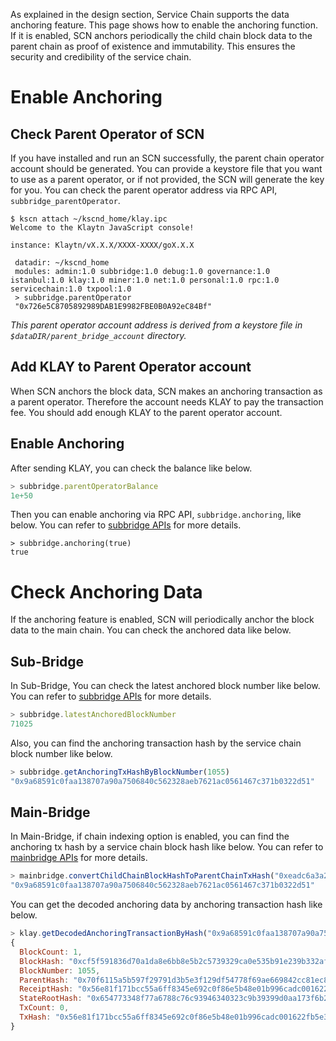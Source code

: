 As explained in the design section, Service Chain supports the data anchoring feature. This page shows how to enable the anchoring function. If it is enabled, SCN anchors periodically the child chain block data to the parent chain as proof of existence and immutability. This ensures the security and credibility of the service chain.

# Enable Anchoring <a id="enable-anchoring"></a>

## Check Parent Operator of SCN <a id="check-parent-operator-of-scn"></a>
If you have installed and run an SCN successfully, the parent chain operator account should be generated. You can provide a keystore file that you want to use as a parent operator, or if not provided, the SCN will generate the key for you. You can check the parent operator address via RPC API, `subbridge_parentOperator`.

```
$ kscn attach ~/kscnd_home/klay.ipc
Welcome to the Klaytn JavaScript console!

instance: Klaytn/vX.X.X/XXXX-XXXX/goX.X.X

 datadir: ~/kscnd_home
 modules: admin:1.0 subbridge:1.0 debug:1.0 governance:1.0 istanbul:1.0 klay:1.0 miner:1.0 net:1.0 personal:1.0 rpc:1.0 servicechain:1.0 txpool:1.0
 > subbridge.parentOperator
 "0x726e5C8705892989DAB1E9982FBE0B0A92eC84Bf"

```
*This parent operator account address is derived from a keystore file in `$dataDIR/parent_bridge_account` directory.*


## Add KLAY to Parent Operator account<a id="add-klay-to-parent-operator-account"></a>
When SCN anchors the block data, SCN makes an anchoring transaction as a parent operator. Therefore the account needs KLAY to pay the transaction fee. You should add enough KLAY to the parent operator account.

## Enable Anchoring <a id="enable-anchoring"></a>
After sending KLAY, you can check the balance like below.
```javascript
> subbridge.parentOperatorBalance
1e+50
```

Then you can enable anchoring via RPC API, `subbridge.anchoring`, like below. You can refer to [subbridge APIs](../../../bapp/json-rpc/api-references/subbridge.md#subbridge_anchoring) for more details.
```
> subbridge.anchoring(true)
true
```

# Check Anchoring Data <a id="check-anchoring-data"></a>
If the anchoring feature is enabled, SCN will periodically anchor the block data to the main chain. You can check the anchored data like below.

## Sub-Bridge <a id="sub-bridge"></a>
In Sub-Bridge, You can check the latest anchored block number like below. You can refer to [subbridge APIs](../../../bapp/json-rpc/api-references/subbridge.md#subbridge_latestAnchoredBlockNumber) for more details.
```javascript
> subbridge.latestAnchoredBlockNumber
71025
```

Also, you can find the anchoring transaction hash by the service chain block number like below.
```javascript
> subbridge.getAnchoringTxHashByBlockNumber(1055)
"0x9a68591c0faa138707a90a7506840c562328aeb7621ac0561467c371b0322d51"
```

## Main-Bridge <a id="sub-bridge"></a>
In Main-Bridge, if chain indexing option is enabled, you can find the anchoring tx hash by a service chain block hash like below. You can refer to [mainbridge APIs](../../../bapp/json-rpc/api-references/mainbridge.md#mainbridge_convertChildChainBlockHashToParentChainTxHash) for more details.

```javascript
> mainbridge.convertChildChainBlockHashToParentChainTxHash("0xeadc6a3a29a20c13824b5df1ba05cca1ed248d046382a4f2792aac8a6e0d1880")
"0x9a68591c0faa138707a90a7506840c562328aeb7621ac0561467c371b0322d51"
```

You can get the decoded anchoring data by anchoring transaction hash like below.
```javascript
> klay.getDecodedAnchoringTransactionByHash("0x9a68591c0faa138707a90a7506840c562328aeb7621ac0561467c371b0322d51")
{
  BlockCount: 1,
  BlockHash: "0xcf5f591836d70a1da8e6bb8e5b2c5739329ca0e535b91e239b332af2e1b7f1f4",
  BlockNumber: 1055,
  ParentHash: "0x70f6115a5b597f29791d3b5e3f129df54778f69ae669842cc81ec8c432fee37c",
  ReceiptHash: "0x56e81f171bcc55a6ff8345e692c0f86e5b48e01b996cadc001622fb5e363b421",
  StateRootHash: "0x654773348f77a6788c76c93946340323c9b39399d0aa173f6b23fe082848d056",
  TxCount: 0,
  TxHash: "0x56e81f171bcc55a6ff8345e692c0f86e5b48e01b996cadc001622fb5e363b421"
}
```
